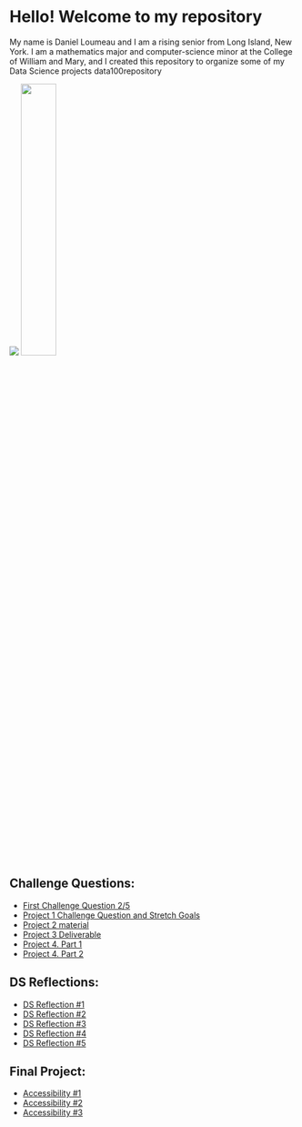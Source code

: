 # Hello! Welcome to my repository

My name is Daniel Loumeau and I am a rising senior from Long Island, New York. I am a mathematics major and computer-science minor at the College of William and Mary, and I created this repository to organize some of my Data Science projects  data100repository

![](https://raw.githubusercontent.com/dloumeau/dloumeau.github.io/main/Screen%20Shot%202021-02-08%20at%2010.15.46%20PM.png)
<img src="https://user-images.githubusercontent.com/78128831/213442149-1a46669f-3039-4565-b31f-9c2187267431.jpg" width="35%" height="35%">


## Challenge Questions:
- [First Challenge Question 2/5](CHALLENGE_QUESTION.html)
- [Project 1 Challenge Question and Stretch Goals](Spatial_Population_of_Cambodia.html)
- [Project 2 material](Project_2.html)
- [Project 3 Deliverable](Project_3_Deliverable.html)
- [Project 4. Part 1](Project_4.html)
- [Project 4. Part 2](Project_4(2).html)
## DS Reflections:
- [DS Reflection #1](test_file.html)
- [DS Reflection #2](test_file2.html)
- [DS Reflection #3](test_file3.html)
- [DS Reflection #4](testfile4.html)
- [DS Reflection #5](test_code.html)
## Final Project:
- [Accessibility #1](accessibility1.html)
- [Accessibility #2](accessibility2.html)
- [Accessibility #3](accessibility3.html)


